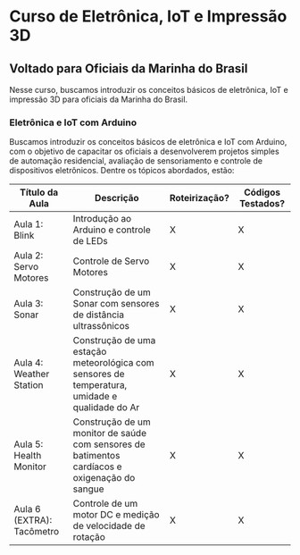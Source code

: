 # Curso de Eletrônica, IoT e Impressão 3D
## Voltado para Oficiais da Marinha do Brasil

Nesse curso, buscamos introduzir os conceitos básicos de eletrônica, IoT e impressão 3D para oficiais da Marinha do Brasil.

### Eletrônica e IoT com Arduino

Buscamos introduzir os conceitos básicos de eletrônica e IoT com Arduino, com o objetivo de capacitar os oficiais a desenvolverem projetos simples de automação residencial, avaliação de sensoriamento e controle de dispositivos eletrônicos. Dentre os tópicos abordados, estão:

| Título da Aula | Descrição | Roteirização? | Códigos Testados? | 
|-----------------|-----------|---------------|-------------------|
| Aula 1: Blink | Introdução ao Arduino e controle de LEDs | X | X |
| Aula 2: Servo Motores | Controle de Servo Motores | X | X |
| Aula 3: Sonar | Construção de um Sonar com sensores de distância ultrassônicos | X | X |
| Aula 4: Weather Station | Construção de uma estação meteorológica com sensores de temperatura, umidade e qualidade do Ar | X | X |
| Aula 5: Health Monitor | Construção de um monitor de saúde com sensores de batimentos cardíacos e oxigenação do sangue | X | X |
| Aula 6 (EXTRA): Tacômetro | Controle de um motor DC e medição de velocidade de rotação | X | X |
